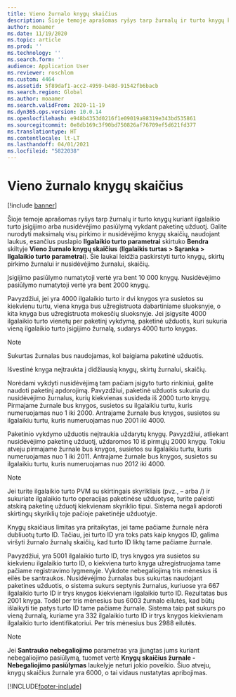```yaml
---
title: Vieno žurnalo knygų skaičius
description: Šioje temoje aprašomas ryšys tarp žurnalų ir turto knygų kuriant ilgalaikio turto įsigijimo arba nusidėvėjimo pasiūlymą vykdant paketinę užduotį. Galite nurodyti maksimalų knygų, įtrauktų į kiekvieną įsigijimą ir dėl nusidėvėjimo, skaičių.
author: moaamer
ms.date: 11/19/2020
ms.topic: article
ms.prod: ''
ms.technology: ''
ms.search.form: ''
audience: Application User
ms.reviewer: roschlom
ms.custom: 4464
ms.assetid: 5f89daf1-acc2-4959-b48d-91542fb6bacb
ms.search.region: Global
ms.author: moaamer
ms.search.validFrom: 2020-11-19
ms.dyn365.ops.version: 10.0.14
ms.openlocfilehash: e948b4353d0216f1e09019a98319e343bd535861
ms.sourcegitcommit: 0e8db169c3f90bd750826af76709ef5d621fd377
ms.translationtype: HT
ms.contentlocale: lt-LT
ms.lasthandoff: 04/01/2021
ms.locfileid: "5822038"
---
```

# <a name="number-of-books-per-journal"></a>Vieno žurnalo knygų skaičius

[!include [banner](../includes/banner.md)]

Šioje temoje aprašomas ryšys tarp žurnalų ir turto knygų kuriant ilgalaikio turto įsigijimo arba nusidėvėjimo pasiūlymą vykdant paketinę užduotį. Galite nurodyti maksimalų visų pirkimo ir nusidėvėjimo knygų skaičių, naudojant laukus, esančius puslapio **Ilgalaikio turto parametrai** skirtuko **Bendra** skiltyje **Vieno žurnalo knygų skaičius** (**Ilgalaikis turtas \> Sąranka \> Ilgalaikio turto parametrai**). Šie laukai leidžia paskirstyti turto knygų, skirtų pirkimo žurnalui ir nusidėvėjimo žurnalui, skaičių.

Įsigijimo pasiūlymo numatytoji vertė yra bent 10 000 knygų. Nusidėvėjimo pasiūlymo numatytoji vertė yra bent 2000 knygų.

Pavyzdžiui, jei yra 4000 ilgalaikio turto ir dvi knygos yra susietos su kiekvienu turtu, viena knyga bus užregistruota dabartiniame sluoksnyje, o kita knyga bus užregistruota mokesčių sluoksnyje. Jei įsigysite 4000 ilgalaikio turto vienetų per paketinį vykdymą, paketinė užduotis, kuri sukuria vieną ilgalaikio turto įsigijimo žurnalą, sudarys 4000 turto knygas.

> [!NOTE]
> Sukurtas žurnalas bus naudojamas, kol baigiama paketinė užduotis.
>
> Išvestinė knyga neįtraukta į didžiausią knygų, skirtų žurnalui, skaičių.

Norėdami vykdyti nusidėvėjimą tam pačiam įsigyto turto rinkiniui, galite naudoti paketinį apdorojimą. Pavyzdžiui, paketinė užduotis sukuria du nusidėvėjimo žurnalus, kurių kiekvienas susideda iš 2000 turto knygų. Pirmajame žurnale bus knygos, susietos su ilgalaikiu turtu, kuris numeruojamas nuo 1 iki 2000. Antrajame žurnale bus knygos, susietos su ilgalaikiu turtu, kuris numeruojamas nuo 2001 iki 4000.

Paketinio vykdymo užduotis neįtraukia uždarytų knygų. Pavyzdžiui, atliekant nusidėvėjimo paketinę užduotį, uždaromos 10 iš pirmųjų 2000 knygų. Tokiu atveju pirmajame žurnale bus knygos, susietos su ilgalaikiu turtu, kuris numeruojamas nuo 1 iki 2011. Antrajame žurnale bus knygos, susietos su ilgalaikiu turtu, kuris numeruojamas nuo 2012 iki 4000.

> [!NOTE]
> Jei turite ilgalaikio turto PVM su skirtingais skyrikliais (pvz., – arba /) ir sukuriate ilgalaikio turto operacijas paketinėse užduotyse, turite paleisti atskirą paketinę užduotį kiekvienam skyriklio tipui. Sistema negali apdoroti skirtingų skyriklių toje pačioje paketinėje užduotyje.

Knygų skaičiaus limitas yra pritaikytas, jei tame pačiame žurnale nėra dubliuotų turto ID. Tačiau, jei turto ID yra toks pats kaip knygos ID, galima viršyti žurnalo žurnalų skaičių, kad turto ID liktų tame pačiame žurnale.

Pavyzdžiui, yra 5001 ilgalaikio turto ID, trys knygos yra susietos su kiekvienu ilgalaikio turto ID, o kiekviena turto knyga užregistruojama tame pačiame registravimo lygmenyje. Vykdote nebegaliojimą tris mėnesius iš eilės be santraukos.  Nusidėvėjimo žurnalas bus sukurtas naudojant paketines užduotis, o sistema sukurs septynis žurnalus, kuriuose yra 667 ilgalaikio turto ID ir trys knygos kiekvienam ilgalaikio turto ID. Rezultatas bus 2001 knyga. Todėl per tris mėnesius bus 6003 žurnalo eilutės, kad būtų išlaikyti tie patys turto ID tame pačiame žurnale. Sistema taip pat sukurs po vieną žurnalą, kuriame yra 332 ilgalaikio turto ID ir trys knygos kiekvienam ilgalaikio turto identifikatoriui. Per tris mėnesius bus 2988 eilutės.

> [!NOTE] 
> Jei **Santrauko nebegaliojimo** parametras yra įjungtas jums kuriant nebegaliojimo pasiūlymą, tuomet vertė **Knygų skaičius žurnale - Nebegaliojimo pasiūlymas** laukelyje neturi jokio poveikio. Šiuo atveju, knygų skaičius žurnale yra 6000, o tai vidaus nustatytas apribojimas.


[!INCLUDE[footer-include](../../includes/footer-banner.md)]

